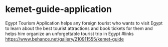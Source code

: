 # kemet-guide-application
Egypt Tourism Application helps any foreign tourist who wants to visit Egypt to learn about the best tourist attractions and book tickets for them and helps him organize an unforgettable tourist trip in Egypt
#links
https://www.behance.net/gallery/210911555/kemet-guide
